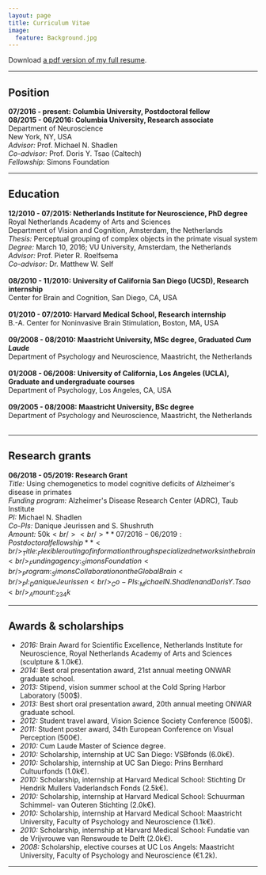 ```yaml
---
layout: page
title: Curriculum Vitae
image:
  feature: Background.jpg
---
```


<i class="fa fa-file-pdf-o"></i> Download [a pdf version of my full resume](cvpdf/resume.pdf).

---

## Position

**07/2016 - present: Columbia University, Postdoctoral fellow**<br/>
**08/2015 - 06/2016: Columbia University, Research associate**<br/>
Department of Neuroscience<br/>
New York, NY, USA<br/>
_Advisor:_ Prof. Michael N. Shadlen<br/>
_Co-advisor:_ Prof. Doris Y. Tsao (Caltech)<br/>
_Fellowship:_ Simons Foundation<br/>



---

## Education

**12/2010 - 07/2015: Netherlands Institute for Neuroscience, PhD degree**<br/>
Royal Netherlands Academy of Arts and Sciences<br/>
Department of Vision and Cognition, Amsterdam, the Netherlands<br/>
_Thesis:_ Perceptual grouping of complex objects in the primate visual system<br/>
_Degree:_ March 10, 2016; VU University, Amsterdam, the Netherlands<br/>
_Advisor:_ Prof. Pieter R. Roelfsema<br/>
_Co-advisor:_ Dr. Matthew W. Self<br/><br/>
**08/2010 - 11/2010: University of California San Diego (UCSD), Research internship**<br/>
Center for Brain and Cognition, San Diego, CA, USA<br/><br/>
**01/2010 - 07/2010: Harvard Medical School, Research internship**<br/>
B.-A. Center for Noninvasive Brain Stimulation, Boston, MA, USA<br/><br/>
**09/2008 - 08/2010: Maastricht University, MSc degree, Graduated _Cum Laude_**<br/>
Department of Psychology and Neuroscience, Maastricht, the Netherlands<br/><br/>
**01/2008 - 06/2008: University of California, Los Angeles (UCLA), Graduate and undergraduate courses**<br/>
Department of Psychology, Los Angeles, CA, USA<br/><br/>
**09/2005 - 08/2008: Maastricht University, BSc degree**<br/>
Department of Psychology and Neuroscience, Maastricht, the Netherlands<br/><br/>


---

## Research grants

**06/2018 -	05/2019: Research Grant**<br/>
_Title:_ Using chemogenetics to model cognitive deficits of Alzheimer's disease in primates<br/>
_Funding program:_ Alzheimer's Disease Research Center (ADRC), Taub Institute<br/>
_PI:_ Michael N. Shadlen<br/>
_Co-PIs:_  Danique Jeurissen and S. Shushruth<br/>
_Amount:_ 50k$<br/><br/>
**07/2016 -	06/2019: Postdoctoral fellowship**<br/>
_Title:_ Flexible routing of information through specialized networks in the brain<br/>
_Funding agency:_ Simons Foundation<br/>
_Program:_ Simons Collaboration on the Global Brain<br/>
_PI:_ Danique Jeurissen<br/>
_Co-PIs:_ Michael N. Shadlen and Doris Y. Tsao<br/>
_Amount:_ 234k$<br/>


---

## Awards & scholarships

* _2016:_ Brain Award for Scientific Excellence, Netherlands Institute for Neuroscience, Royal Netherlands Academy of Arts and Sciences (sculpture & 1.0k€).<br/>
* _2014:_ Best oral presentation award, 21st annual meeting ONWAR graduate school.<br/>
* _2013:_ Stipend, vision summer school at the Cold Spring Harbor Laboratory (500$).<br/>
* _2013:_ Best short oral presentation award, 20th annual meeting ONWAR graduate school.<br/>
* _2012:_ Student travel award, Vision Science Society Conference (500$).<br/>
* _2011:_ Student poster award, 34th European Conference on Visual Perception (500€).<br/>
* _2010:_ Cum Laude Master of Science degree.<br/>
* _2010:_ Scholarship, internship at UC San Diego: VSBfonds (6.0k€).<br/>
* _2010:_ Scholarship, internship at UC San Diego: Prins Bernhard Cultuurfonds (1.0k€).<br/>
* _2010:_ Scholarship, internship at Harvard Medical School: Stichting Dr Hendrik Mullers Vaderlandsch Fonds (2.5k€).<br/>
* _2010:_ Scholarship, internship at Harvard Medical School: Schuurman Schimmel- van Outeren Stichting (2.0k€).<br/>
* _2010:_ Scholarship, internship at Harvard Medical School: Maastricht University, Faculty of Psychology and Neuroscience (1.1k€).<br/>
* _2010:_ Scholarship, internship at Harvard Medical School: Fundatie van de Vrijvrouwe van Renswoude te Delft (2.0k€).<br/>
* _2008:_ Scholarship, elective courses at UC Los Angels: Maastricht University, Faculty of Psychology and Neuroscience (€1.2k).<br/>


---
